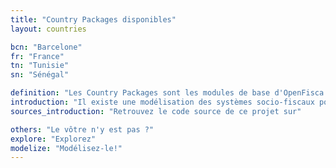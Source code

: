 ```yaml
---
title: "Country Packages disponibles"
layout: countries

bcn: "Barcelone"
fr: "France"
tn: "Tunisie"
sn: "Sénégal"

definition: "Les Country Packages sont les modules de base d'OpenFisca. Ils définissent les Paramètres, Entités et Variables d'un pays."
introduction: "Il existe une modélisation des systèmes socio-fiscaux pour les pays suivants :"
sources_introduction: "Retrouvez le code source de ce projet sur"

others: "Le vôtre n'y est pas ?"
explore: "Explorez"
modelize: "Modélisez-le!"
---
```

